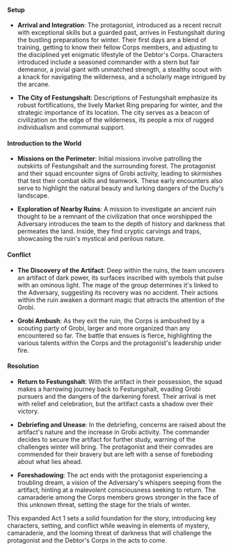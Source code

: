 #### Setup

- **Arrival and Integration**: The protagonist, introduced as a recent recruit with exceptional skills but a guarded past, arrives in Festungshalt during the bustling preparations for winter. Their first days are a blend of training, getting to know their fellow Corps members, and adjusting to the disciplined yet enigmatic lifestyle of the Debtor's Corps. Characters introduced include a seasoned commander with a stern but fair demeanor, a jovial giant with unmatched strength, a stealthy scout with a knack for navigating the wilderness, and a scholarly mage intrigued by the arcane.
  
- **The City of Festungshalt**: Descriptions of Festungshalt emphasize its robust fortifications, the lively Market Ring preparing for winter, and the strategic importance of its location. The city serves as a beacon of civilization on the edge of the wilderness, its people a mix of rugged individualism and communal support.

#### Introduction to the World

- **Missions on the Perimeter**: Initial missions involve patrolling the outskirts of Festungshalt and the surrounding forest. The protagonist and their squad encounter signs of Grobi activity, leading to skirmishes that test their combat skills and teamwork. These early encounters also serve to highlight the natural beauty and lurking dangers of the Duchy's landscape.

- **Exploration of Nearby Ruins**: A mission to investigate an ancient ruin thought to be a remnant of the civilization that once worshipped the Adversary introduces the team to the depth of history and darkness that permeates the land. Inside, they find cryptic carvings and traps, showcasing the ruin's mystical and perilous nature.

#### Conflict

- **The Discovery of the Artifact**: Deep within the ruins, the team uncovers an artifact of dark power, its surfaces inscribed with symbols that pulse with an ominous light. The mage of the group determines it's linked to the Adversary, suggesting its recovery was no accident. Their actions within the ruin awaken a dormant magic that attracts the attention of the Grobi.

- **Grobi Ambush**: As they exit the ruin, the Corps is ambushed by a scouting party of Grobi, larger and more organized than any encountered so far. The battle that ensues is fierce, highlighting the various talents within the Corps and the protagonist's leadership under fire.

#### Resolution

- **Return to Festungshalt**: With the artifact in their possession, the squad makes a harrowing journey back to Festungshalt, evading Grobi pursuers and the dangers of the darkening forest. Their arrival is met with relief and celebration, but the artifact casts a shadow over their victory.

- **Debriefing and Unease**: In the debriefing, concerns are raised about the artifact's nature and the increase in Grobi activity. The commander decides to secure the artifact for further study, warning of the challenges winter will bring. The protagonist and their comrades are commended for their bravery but are left with a sense of foreboding about what lies ahead.

- **Foreshadowing**: The act ends with the protagonist experiencing a troubling dream, a vision of the Adversary's whispers seeping from the artifact, hinting at a malevolent consciousness seeking to return. The camaraderie among the Corps members grows stronger in the face of this unknown threat, setting the stage for the trials of winter.

This expanded Act 1 sets a solid foundation for the story, introducing key characters, setting, and conflict while weaving in elements of mystery, camaraderie, and the looming threat of darkness that will challenge the protagonist and the Debtor's Corps in the acts to come.